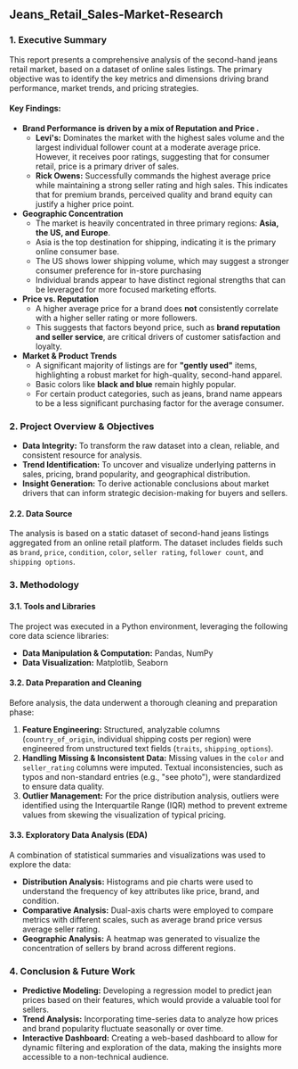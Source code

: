 ## **Jeans_Retail_Sales-Market-Research**

### **1. Executive Summary**
This report presents a comprehensive analysis of the second-hand jeans retail market, based on a dataset of online sales listings. The primary objective was to identify the key metrics and dimensions driving brand performance, market trends, and pricing strategies. 

#### **Key Findings:**
* **Brand Performance is driven by a mix of Reputation and Price .**
  * **Levi's:** Dominates the market with the highest sales volume and the largest individual follower count at a moderate average price. However, it receives poor ratings, suggesting that for consumer retail, price is a primary driver of sales.
  * **Rick Owens:** Successfully commands the highest average price while maintaining a strong seller rating and high sales. This indicates that for premium brands, perceived quality and brand equity can justify a higher price point.
* **Geographic Concentration**
    * The market is heavily concentrated in three primary regions: **Asia, the US, and Europe**.
    * Asia is the top destination for shipping, indicating it is the primary online consumer base.
    * The US shows lower shipping volume, which may suggest a stronger consumer preference for in-store purchasing 
    * Individual brands appear to have distinct regional strengths that can be leveraged for more focused marketing efforts.
* **Price vs. Reputation**
    * A higher average price for a brand does **not** consistently correlate with a higher seller rating or more followers.
    * This suggests that factors beyond price, such as **brand reputation and seller service**, are critical drivers of customer satisfaction and loyalty.
* **Market & Product Trends**
    * A significant majority of listings are for **"gently used"** items, highlighting a robust market for high-quality, second-hand apparel.
    * Basic colors like **black and blue** remain highly popular.
    * For certain product categories, such as jeans, brand name appears to be a less significant purchasing factor for the average consumer.

### **2. Project Overview & Objectives**
* **Data Integrity:** To transform the raw dataset into a clean, reliable, and consistent resource for analysis.
* **Trend Identification:** To uncover and visualize underlying patterns in sales, pricing, brand popularity, and geographical distribution.
* **Insight Generation:** To derive actionable conclusions about market drivers that can inform strategic decision-making for buyers and sellers.

#### **2.2. Data Source**
The analysis is based on a static dataset of second-hand jeans listings aggregated from an online retail platform. The dataset includes fields such as `brand`, `price`, `condition`, `color`, `seller rating`, `follower count`, and `shipping options`.

### **3. Methodology**
#### **3.1. Tools and Libraries**
The project was executed in a Python environment, leveraging the following core data science libraries:
* **Data Manipulation & Computation:** Pandas, NumPy
* **Data Visualization:** Matplotlib, Seaborn
#### **3.2. Data Preparation and Cleaning**
Before analysis, the data underwent a thorough cleaning and preparation phase:
1.  **Feature Engineering:** Structured, analyzable columns (`country_of_origin`, individual shipping costs per region) were engineered from unstructured text fields (`traits`, `shipping_options`). 
2.  **Handling Missing & Inconsistent Data:** Missing values in the `color` and `seller_rating` columns were imputed. Textual inconsistencies, such as typos and non-standard entries (e.g., "see photo"), were standardized to ensure data quality.
3.  **Outlier Management:** For the price distribution analysis, outliers were identified using the Interquartile Range (IQR) method to prevent extreme values from skewing the visualization of typical pricing.
#### **3.3. Exploratory Data Analysis (EDA)**
A combination of statistical summaries and visualizations was used to explore the data:
* **Distribution Analysis:** Histograms and pie charts were used to understand the frequency of key attributes like price, brand, and condition.
* **Comparative Analysis:** Dual-axis charts were employed to compare metrics with different scales, such as average brand price versus average seller rating.
* **Geographic Analysis:** A heatmap was generated to visualize the concentration of sellers by brand across different regions.

### **4. Conclusion & Future Work**
* **Predictive Modeling:** Developing a regression model to predict jean prices based on their features, which would provide a valuable tool for sellers.
* **Trend Analysis:** Incorporating time-series data to analyze how prices and brand popularity fluctuate seasonally or over time.
* **Interactive Dashboard:** Creating a web-based dashboard to allow for dynamic filtering and exploration of the data, making the insights more accessible to a non-technical audience.
